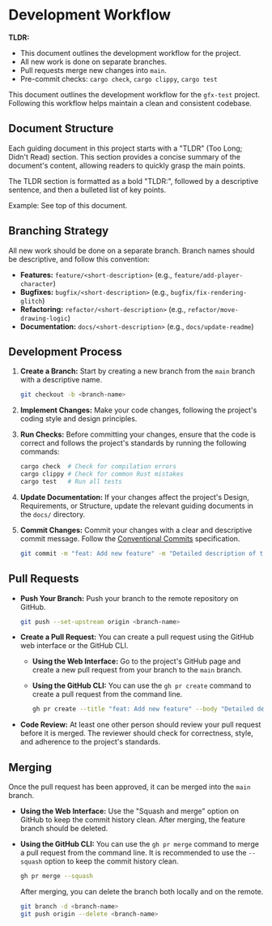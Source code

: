 # Development Workflow

**TLDR:**
* This document outlines the development workflow for the project.
* All new work is done on separate branches.
* Pull requests merge new changes into `main`.
* Pre-commit checks: `cargo check`, `cargo clippy`, `cargo test`

This document outlines the development workflow for the `gfx-test` project. Following
this workflow helps maintain a clean and consistent codebase.

## Document Structure

Each guiding document in this project starts with a "TLDR" (Too Long; Didn't Read)
section. This section provides a concise summary of the document's content,
allowing readers to quickly grasp the main points.

The TLDR section is formatted as a bold "TLDR:", followed by a descriptive
sentence, and then a bulleted list of key points.

Example: See top of this document.

## Branching Strategy

All new work should be done on a separate branch. Branch names should be descriptive, and follow this convention:

- **Features:** `feature/<short-description>` (e.g., `feature/add-player-character`)
- **Bugfixes:** `bugfix/<short-description>` (e.g., `bugfix/fix-rendering-glitch`)
- **Refactoring:** `refactor/<short-description>` (e.g., `refactor/move-drawing-logic`)
- **Documentation:** `docs/<short-description>` (e.g., `docs/update-readme`)

## Development Process

1. **Create a Branch:**
   Start by creating a new branch from the `main` branch with a descriptive name.

   ```bash
   git checkout -b <branch-name>
   ```

2. **Implement Changes:**
   Make your code changes, following the project's coding style and design
   principles.

3. **Run Checks:**
   Before committing your changes, ensure that the code is correct and follows
   the project's standards by running the following commands:

   ```bash
   cargo check  # Check for compilation errors
   cargo clippy # Check for common Rust mistakes
   cargo test   # Run all tests
   ```

4. **Update Documentation:**
   If your changes affect the project's Design, Requirements, or Structure,
   update the relevant guiding documents in the `docs/` directory.

5. **Commit Changes:**
   Commit your changes with a clear and descriptive commit message. Follow the
   [Conventional Commits](https://www.conventionalcommits.org/) specification.

   ```bash
   git commit -m "feat: Add new feature" -m "Detailed description of the new feature."
   ```

## Pull Requests

- **Push Your Branch:**
  Push your branch to the remote repository on GitHub.

  ```bash
  git push --set-upstream origin <branch-name>
  ```

- **Create a Pull Request:**
  You can create a pull request using the GitHub web interface or the GitHub CLI.

  - **Using the Web Interface:**
    Go to the project's GitHub page and create a new pull request from your branch
    to the `main` branch.

  - **Using the GitHub CLI:**
    You can use the `gh pr create` command to create a pull request from the command line.

    ```bash
    gh pr create --title "feat: Add new feature" --body "Detailed description of the new feature."
    ```

- **Code Review:**
  At least one other person should review your pull request before it is merged.
  The reviewer should check for correctness, style, and adherence to the
  project's standards.

## Merging

Once the pull request has been approved, it can be merged into the `main` branch.

- **Using the Web Interface:**
  Use the "Squash and merge" option on GitHub to keep the commit history clean.
  After merging, the feature branch should be deleted.

- **Using the GitHub CLI:**
  You can use the `gh pr merge` command to merge a pull request from the command line.
  It is recommended to use the `--squash` option to keep the commit history clean.

  ```bash
  gh pr merge --squash
  ```
  After merging, you can delete the branch both locally and on the remote.
  ```bash
  git branch -d <branch-name>
  git push origin --delete <branch-name>
  ```

